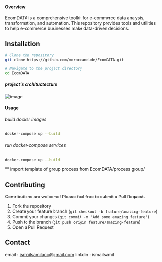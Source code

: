 

#### Overview
EcomDATA is a comprehensive toolkit for e-commerce data analysis, transformation, and automation. This repository provides tools and utilities to help e-commerce businesses make data-driven decisions.

## Installation

```bash
# Clone the repository
git clone https://github.com/moroccandude/EcomDATA.git

# Navigate to the project directory
cd EcomDATA

```
##### project's archituctecture 
![image](https://github.com/user-attachments/assets/5b99250d-d666-4548-bc7e-0635a6b2a8ef)


#### Usage
###### build docker images
```bash
docker-compose up --build
```
###### run docker-compose services 
```bash
docker-compose up --build
```


°° import  template of group process from EcomDATA/process group/
  


## Contributing
Contributions are welcome! Please feel free to submit a Pull Request.

1. Fork the repository
2. Create your feature branch (`git checkout -b feature/amazing-feature`)
3. Commit your changes (`git commit -m 'Add some amazing feature'`)
4. Push to the branch (`git push origin feature/amazing-feature`)
5. Open a Pull Request

## Contact
email : ismailsamilacc@gmail.com
linkdin : ismailsamil

